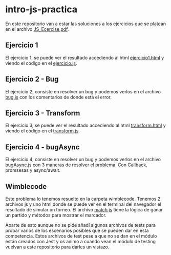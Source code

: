 # intro-js-practica

En este repositorio van a estar las soluciones a los ejercicios que se platean en el archivo [JS_Ecercise.pdf](https://github.com/KeepCodingWeb15/intro-js-practica/blob/main/JS_Ecercise.pdf).

## Ejercicio 1

El ejercicio 1, se puede ver el resultado accediendo al html [ejercicio1.html](https://github.com/KeepCodingWeb15/intro-js-practica/blob/main/ejercicio1.html) y viendo el código en el [ejercicio.js](https://github.com/KeepCodingWeb15/intro-js-practica/blob/main/ejercicio.js).

## Ejercicio 2 - Bug

El ejercicio 2, consiste en resolver un bug y podemos verlos en el archivo [bug.js](https://github.com/KeepCodingWeb15/intro-js-practica/blob/main/bug.js) con los comentarios de donde está el error.

## Ejercicio 3 - Transform

El ejercicio 3, se puede ver el resultado accediendo al html [transform.html](https://github.com/KeepCodingWeb15/intro-js-practica/blob/main/transform.html) y viendo el código en el [transform.js](https://github.com/KeepCodingWeb15/intro-js-practica/blob/main/transform.js).

## Ejercicio 4 - bugAsync

El ejercicio 4, consiste en resolver un bug y podemos verlos en el archivo [bugAsync.js](https://github.com/KeepCodingWeb15/intro-js-practica/blob/main/bugAsync.js) con 3 maneras de resolver el problema. Con Callback, promsesas y async/await.

## Wimblecode

Este problema lo tenemos resuelto en la carpeta wimblecode. Tenemos 2 archivos js y uno html donde se puede ver en el terminal del navegador el resultado de simular un torneo. El archivo [match.js](https://github.com/KeepCodingWeb15/intro-js-practica/blob/main/match.js) tiene la lógica de ganar un partido y métodos para mostrar el marcador.

Aparte de esto aunque no se pide añadí algunos archivos de tests para probar varios de los escenarios posibles que se pueden dar en esta competencia. Estos archivos de test pese a que no se dan en el módulo están creados con Jest y os animo a cuando vean el módulo de testing vuelvan a este repositorio para darles un vistazo.
